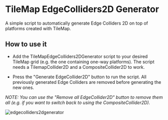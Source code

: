 # TileMap EdgeColliders2D Generator
A simple script to automatically generate Edge Colliders 2D on top of platforms created with TileMap.

## How to use it
* Add the TileMapEdgeColliders2DGenerator script to your desired TileMap grid (e.g. the one containing one-way platforms). The script needs a TilemapCollider2D and a CompositeCollider2D to work.

* Press the "Generate EdgeCollider2D" button to run the script. All previously generated Edge Colliders are removed before generating the new ones.

*NOTE: You can use the "Remove all EdgeCollider2D" button to remove them all (e.g. if you want to switch back to using the CompositeCollider2D).*

![edgecolliders2dgenerator](https://user-images.githubusercontent.com/15826298/229454022-9725c5f9-7bde-40ff-b324-772ece2da56e.png)

